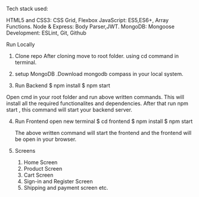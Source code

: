 Tech stack used:

HTML5 and CSS3: CSS Grid, Flexbox
JavaScript: ES5,ES6+, Array Functions.
Node & Express: Body Parser,JWT.
MongoDB: Mongoose
Development: ESLint, Git, Github

Run Locally

1. Clone repo
   After cloning move to root folder. using cd command in terminal.

2. setup MongoDB
   .Download mongodb compass in your local system.

3. Run Backend 
   $ npm install
   $ npm start
  
  Open cmd in your root folder and run above written commands. This will install 
  all the required functionalites and dependencies. After that run npm start , this 
  command will start your backend server.

4. Run Frontend
   open new terminal
   $ cd frontend
   $ npm install
   $ npm start
   
   The above written command will start the frontend and the frontend will be open in your browser.
 
5. Screens 
   
   1. Home Screen
   2. Product Screen
   3. Cart Screen
   4. Sign-in and Register Screen
   5. Shipping and payment screen
   etc.
   
  
  
   
   
   